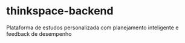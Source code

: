 # thinkspace-backend
Plataforma de estudos personalizada com planejamento inteligente e feedback de desempenho
